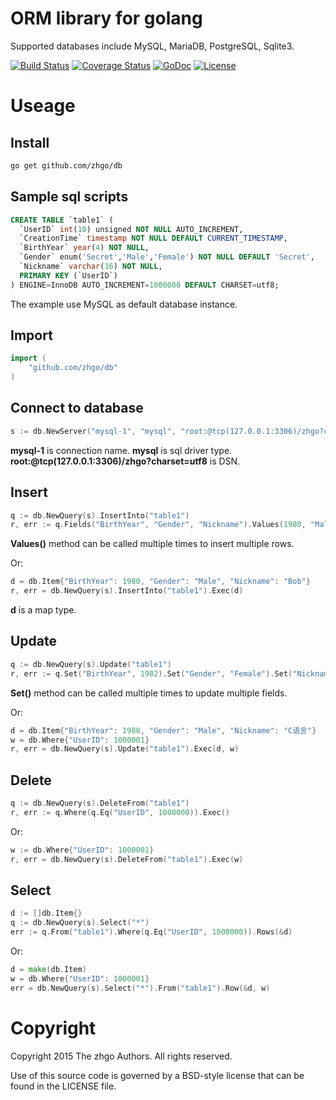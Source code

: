 # ORM library for golang

Supported databases include MySQL, MariaDB, PostgreSQL, Sqlite3.

[![Build Status](https://travis-ci.org/zhgo/db.svg)](https://travis-ci.org/zhgo/db)
[![Coverage Status](https://coveralls.io/repos/zhgo/db/badge.svg)](https://coveralls.io/r/zhgo/db)
[![GoDoc](https://godoc.org/github.com/zhgo/db?status.png)](http://godoc.org/github.com/zhgo/db)
[![License](https://img.shields.io/badge/license-BSD-blue.svg?style=flat)](https://github.com/zhgo/db/blob/master/LICENSE)

# Useage

## Install

```bash
go get github.com/zhgo/db
```

## Sample sql scripts

```sql
CREATE TABLE `table1` (
  `UserID` int(10) unsigned NOT NULL AUTO_INCREMENT,
  `CreationTime` timestamp NOT NULL DEFAULT CURRENT_TIMESTAMP,
  `BirthYear` year(4) NOT NULL,
  `Gender` enum('Secret','Male','Female') NOT NULL DEFAULT 'Secret',
  `Nickname` varchar(16) NOT NULL,
  PRIMARY KEY (`UserID`)
) ENGINE=InnoDB AUTO_INCREMENT=1000000 DEFAULT CHARSET=utf8;
```

The example use MySQL as default database instance.

## Import

```go
import (
    "github.com/zhgo/db"
)
```

## Connect to database

```go
s := db.NewServer("mysql-1", "mysql", "root:@tcp(127.0.0.1:3306)/zhgo?charset=utf8")
```

**mysql-1** is connection name. **mysql** is sql driver type. **root:@tcp(127.0.0.1:3306)/zhgo?charset=utf8** is DSN.

## Insert

```go
q := db.NewQuery(s).InsertInto("table1")
r, err := q.Fields("BirthYear", "Gender", "Nickname").Values(1980, "Male", "Bob").Exec()
```

**Values()** method can be called multiple times to insert multiple rows.

Or:

```go
d = db.Item{"BirthYear": 1980, "Gender": "Male", "Nickname": "Bob"}
r, err = db.NewQuery(s).InsertInto("table1").Exec(d)
```

**d** is a map type.

## Update

```go
q := db.NewQuery(s).Update("table1")
r, err := q.Set("BirthYear", 1982).Set("Gender", "Female").Set("Nickname", "Bob").Where(q.Eq("UserID", 1000000)).Exec()
```

**Set()** method can be called multiple times to update multiple fields.

Or:

```go
d = db.Item{"BirthYear": 1988, "Gender": "Male", "Nickname": "C语言"}
w = db.Where{"UserID": 1000001}
r, err = db.NewQuery(s).Update("table1").Exec(d, w)
```

## Delete

```go
q := db.NewQuery(s).DeleteFrom("table1")
r, err := q.Where(q.Eq("UserID", 1000000)).Exec()
```

Or:

```go
w := db.Where{"UserID": 1000001}
r, err = db.NewQuery(s).DeleteFrom("table1").Exec(w)
```

## Select

```go
d := []db.Item{}
q := db.NewQuery(s).Select("*")
err := q.From("table1").Where(q.Eq("UserID", 1000000)).Rows(&d)
```

Or:

```go
d = make(db.Item)
w = db.Where{"UserID": 1000001}
err = db.NewQuery(s).Select("*").From("table1").Row(&d, w)
```

# Copyright

Copyright 2015 The zhgo Authors. All rights reserved.

Use of this source code is governed by a BSD-style license that can be found in the LICENSE file.
